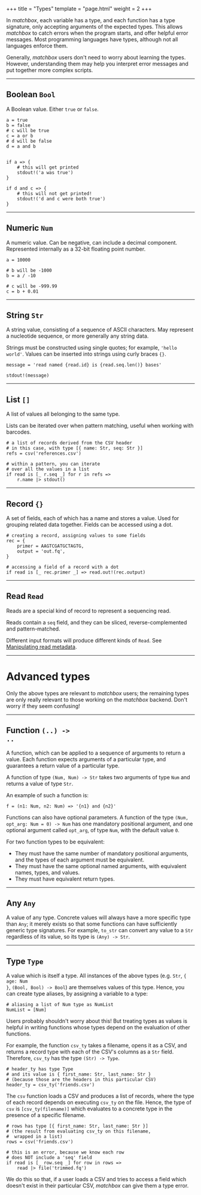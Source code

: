 +++
title = "Types"
template = "page.html"
weight = 2
+++

In *matchbox*, each variable has a type, and each function has a type signature, only accepting arguments of the expected types. This allows *matchbox* to catch errors when the program starts, and offer helpful error messages. Most programming languages have types, although not all languages enforce them.

Generally, *matchbox* users don't need to worry about learning the types. However, understanding them may help you interpret error messages and put together more complex scripts.

---

<div class="function_block">

## Boolean <code class="type">Bool</code>

A Boolean value. Either `true` or `false`.

```matchbox
a = true
b = false
# c will be true
c = a or b
# d will be false
d = a and b


if a => {
    # this will get printed
    stdout!('a was true')
}

if d and c => {
    # this will not get printed!
    stdout!('d and c were both true')
}

```

</div>

---

<div class="function_block">

## Numeric <code class="type">Num</code>

A numeric value. Can be negative, can include a decimal component. Represented internally as a 32-bit floating point number.

```matchbox
a = 10000

# b will be -1000
b = a / -10

# c will be -999.99
c = b + 0.01
```

</div>

---

<div class="function_block">

## String <code class="type">Str</code>

A string value, consisting of a sequence of ASCII characters. May represent a nucleotide sequence, or more generally any string data.

Strings must be constructed using single quotes; for example, `'hello world'`. Values can be inserted into strings using curly braces `{}`.

```matchbox
message = 'read named {read.id} is {read.seq.len()} bases'

stdout!(message)
```

</div>

---

<div class="function_block">

## List <code class="type">[]</code>

A list of values all belonging to the same type.

Lists can be iterated over when pattern matching, useful when working with barcodes.

<!-- ```matchbox
# has type [Num]
list1 = [10, 2, 3]

# a function, with type (Num) -> Str
f = (n: Num) => n.to_str()

# after mapping the function f over list1,
# list2 has type [Str]
list2 = list1.map(f)
``` -->

```matchbox
# a list of records derived from the CSV header
# in this case, with type [{ name: Str, seq: Str }]
refs = csv('references.csv')

# within a pattern, you can iterate
# over all the values in a list
if read is [_ r.seq _] for r in refs =>
    r.name |> stdout()
```

</div>

---

<div class="function_block">

## Record <code class="type">{}</code>

A set of fields, each of which has a name and stores a value. Used for grouping related data together. Fields can be accessed using a dot.

```matchbox
# creating a record, assigning values to some fields
rec = {
    primer = AAGTCGATGCTAGTG,
    output = 'out.fq',
}

# accessing a field of a record with a dot
if read is [_ rec.primer _] => read.out!(rec.output)
```

<!-- A record type <code class="type">{ name: Str, age: Num }</code> has only two fields: <code>name</code> which is a <code class="type">Str</code>, and `age` which is a <code class="type">Num</code>.

A record type with a double-dot <code class="type">{ name: Str, age: Num ..}</code> has *at least* the fields `name` and `age`, but may also have more fields; it is a less restrictive type. -->

<!-- ```matchbox
tag = (a: { A | desc: Str }) -> { A | desc: Str }

combine = (a: {A | }, b: {B | }) -> {A + B | }

rename = (rec: { name: Str }) -> { name: Str }

duplicate = (rec: { R }) -> { fst: R, snd: R } =>
    { fst = rec, snd = rec }
``` -->

<!-- The universal record type <code class="type">{..}</code> may possess any fields, whereas the empty record type <code class="type">{}</code> has no fields. -->

</div>

---

<div class="function_block">

## Read <code class="type">Read</code>

Reads are a special kind of record to represent a sequencing read.

Reads contain a `seq` field, and they can be sliced, reverse-complemented and pattern-matched.

Different input formats will produce different kinds of <code class="type">Read</code>. See [Manipulating read metadata](../../guides/working-with-metadata/).


</div>

---

# Advanced types

Only the above types are relevant to *matchbox* users; the remaining types are only really relevant to those working on the *matchbox* backend. Don't worry if they seem confusing!

---

<div class="function_block">

## Function <code class="type">(..) -> ..</code>

A function, which can be applied to a sequence of arguments to return a value. Each function expects arguments of a particular type, and guarantees a return value of a particular type.

A function of type <code class="type">(Num, Num) -> Str</code> takes two arguments of type <code class="type">Num</code> and returns a value of type <code class="type">Str</code>.

An example of such a function is:

```matchbox
f = (n1: Num, n2: Num) => '{n1} and {n2}'
```

Functions can also have optional parameters. A function of the type <code class="type">(Num, opt_arg: Num = 0) -> Num</code> has one mandatory positional argument, and one optional argument called `opt_arg`, of type <code class="type">Num</code>, with the default value `0`. 

For two function types to be equivalent:
- They must have the same number of mandatory positional arguments, and the types of each argument must be equivalent.
- They must have the same optional named arguments, with equivalent names, types, and values.
- They must have equivalent return types.

<!-- ```matchbox
# function of type (Num, Num) -> Str
#   note that you must declare the argument types,
#   but the return type is inferred
f = (n1: Num, n2: Num) => '{n1} and {n2}'

# function of type (Num, Num) -> Num
g = (n1: Num, n2: Num) => n1 * n2

# function of type ({ seq: Str ..}) -> Num
h = (read: { seq: Str ..}) => read.seq.len()

# function of type ((Num, Num) -> Str, Num) -> Str
#   this function takes in a function fun,
#   as well as a numeric n,
#   then applies fun to n and returns the value!
i = (fun: (Num, Num) -> Str, n: Num) => fun(n, n)

# result has type Str
# evaluates to '10 and 10'
result = i(f, 10)
``` -->

</div>


---

<div class="function_block">

## Any <code class="type">Any</code>

A value of any type. Concrete values will always have a more specific type than <code class="type">Any</code>; it merely exists so that some functions can have sufficiently generic type signatures. For example, `to_str` can convert any value to a <code class="type">Str</code> regardless of its value, so its type is <code class="type">(Any) -> Str</code>.

</div>

---

<div class="function_block">

## Type <code class="type">Type</code>

A value which is itself a type. All instances of the above types (e.g. <code class="type">Str</code>, <code class="type">{ age: Num }</code>, <code class="type">(Bool, Bool) -> Bool</code>) are themselves values of this type. Hence, you can create type aliases, by assigning a variable to a type:

```matchbox
# aliasing a list of Num type as NumList
NumList = [Num]
```

Users probably shouldn't worry about this! But treating types as values is helpful in writing functions whose types depend on the evaluation of other functions.

For example, the function `csv_ty` takes a filename, opens it as a CSV, and returns a record type with each of the CSV's columns as a <code class="type">Str</code> field. Therefore, `csv_ty` has the type <code class="type">(Str) -> Type</code>.

```matchbox
# header_ty has type Type
# and its value is { first_name: Str, last_name: Str }
# (because those are the headers in this particular CSV)
header_ty = csv_ty('friends.csv')
```

The `csv` function loads a CSV and produces a list of records, where the type of each record depends on executing `csv_ty` on the file. Hence, the type of `csv` is <code class="type">[csv_ty(filename)]</code> which evaluates to a concrete type in the presence of a specific filename.

```matchbox
# rows has type [{ first_name: Str, last_name: Str }]
# (the result from evaluating csv_ty on this filename,
#  wrapped in a list)
rows = csv('friends.csv')

# this is an error, because we know each row
# does NOT include a 'seq' field
if read is [_ row.seq _] for row in rows =>
    read |> file('trimmed.fq')
```

We do this so that, if a user loads a CSV and tries to access a field which doesn't exist in their particular CSV, *matchbox* can give them a type error.

<!-- ```matchbox
# NumPair is declared as an alias
# for a particular record type
NumPair = { first: Num, second: Num }

# now, we can define functions which operate on NumPair
get_first = (np: NumPair) => np.first
get_second = (np: NumPair) => np.second
```

```matchbox
# Pair is a function which takes a type
# and returns a record type
Pair = (T: Type) => { first: T, second: T }

# now, we can define functions
# which operate generically on Pair
new_pair = (T: Type) => (first: T, second: T) => { first: T, second: T }
get_first = (T: Type) => (p: Pair(T)) => p.first
get_second = (T: Type) => (p: Pair(T)) => p.second

# NumPair is one specific instance of Pair
NumPair = Pair(Num)

np = new_pair(Num, 10, 12)
first = get_first(Num, np)
``` -->



</div>
